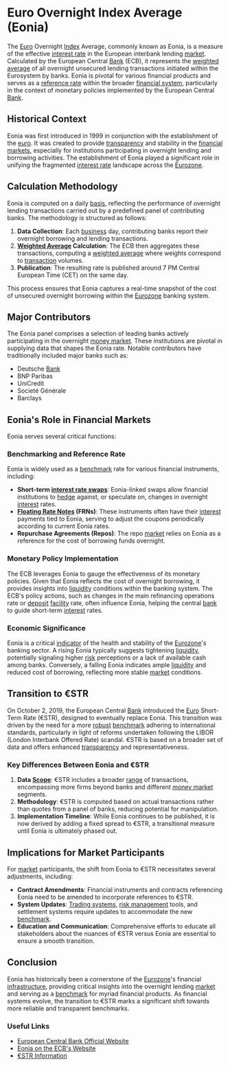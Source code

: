 # Euro Overnight Index Average (Eonia)

The [Euro](../e/euro.md) Overnight [Index](../i/index.md) Average, commonly known as Eonia, is a measure of the effective [interest rate](../i/interest_rate.md) in the European interbank lending [market](../m/market.md). Calculated by the European Central [Bank](../b/bank.md) (ECB), it represents the [weighted average](../w/weighted_average.md) of all overnight unsecured lending transactions initiated within the Eurosystem by banks. Eonia is pivotal for various financial products and serves as a [reference rate](../r/reference_rate.md) within the broader [financial system](../f/financial_system.md), particularly in the context of monetary policies implemented by the European Central [Bank](../b/bank.md).

## Historical Context

Eonia was first introduced in 1999 in conjunction with the establishment of the [euro](../e/euro.md). It was created to provide [transparency](../t/transparency.md) and stability in the [financial markets](../f/financial_market.md), especially for institutions participating in overnight lending and borrowing activities. The establishment of Eonia played a significant role in unifying the fragmented [interest rate](../i/interest_rate.md) landscape across the [Eurozone](../e/eurozone.md).

## Calculation Methodology

Eonia is computed on a daily [basis](../b/basis.md), reflecting the performance of overnight lending transactions carried out by a predefined panel of contributing banks. The methodology is structured as follows:

1. **Data Collection**: Each [business](../b/business.md) day, contributing banks report their overnight borrowing and lending transactions.
2. **[Weighted Average](../w/weighted_average.md) Calculation**: The ECB then aggregates these transactions, computing a [weighted average](../w/weighted_average.md) where weights correspond to [transaction](../t/transaction.md) volumes.
3. **Publication**: The resulting rate is published around 7 PM Central European Time (CET) on the same day.

This process ensures that Eonia captures a real-time snapshot of the cost of unsecured overnight borrowing within the [Eurozone](../e/eurozone.md) banking system.

## Major Contributors

The Eonia panel comprises a selection of leading banks actively participating in the overnight [money market](../m/money_market.md). These institutions are pivotal in supplying data that shapes the Eonia rate. Notable contributors have traditionally included major banks such as:

- Deutsche [Bank](../b/bank.md)
- BNP Paribas
- UniCredit
- Societé Générale
- Barclays

## Eonia's Role in Financial Markets

Eonia serves several critical functions:

### Benchmarking and Reference Rate

Eonia is widely used as a [benchmark](../b/benchmark.md) rate for various financial instruments, including:

- **Short-term [interest rate swaps](../i/interest_rate_swaps.md)**: Eonia-linked swaps allow financial institutions to [hedge](../h/hedge.md) against, or speculate on, changes in overnight [interest](../i/interest.md) rates.
- **[Floating Rate Notes](../f/floating_rate_notes.md) (FRNs)**: These instruments often have their [interest](../i/interest.md) payments tied to Eonia, serving to adjust the coupons periodically according to current Eonia rates.
- **Repurchase Agreements (Repos)**: The repo [market](../m/market.md) relies on Eonia as a reference for the cost of borrowing funds overnight.

### Monetary Policy Implementation

The ECB leverages Eonia to gauge the effectiveness of its monetary policies. Given that Eonia reflects the cost of overnight borrowing, it provides insights into [liquidity](../l/liquidity.md) conditions within the banking system. The ECB's policy actions, such as changes in the main refinancing operations rate or [deposit](../d/deposit.md) [facility](../f/facility.md) rate, often influence Eonia, helping the central [bank](../b/bank.md) to guide short-term [interest](../i/interest.md) rates.

### Economic Significance

Eonia is a critical [indicator](../i/indicator.md) of the health and stability of the [Eurozone](../e/eurozone.md)'s banking sector. A rising Eonia typically suggests tightening [liquidity](../l/liquidity.md), potentially signaling higher [risk](../r/risk.md) perceptions or a lack of available cash among banks. Conversely, a falling Eonia indicates ample [liquidity](../l/liquidity.md) and reduced cost of borrowing, reflecting more stable [market](../m/market.md) conditions.

## Transition to €STR

On October 2, 2019, the European Central [Bank](../b/bank.md) introduced the [Euro](../e/euro.md) Short-Term Rate (€STR), designed to eventually replace Eonia. This transition was driven by the need for a more [robust](../r/robust.md) [benchmark](../b/benchmark.md) adhering to international standards, particularly in light of reforms undertaken following the LIBOR (London Interbank Offered Rate) scandal. €STR is based on a broader set of data and offers enhanced [transparency](../t/transparency.md) and representativeness.

### Key Differences Between Eonia and €STR

1. **Data [Scope](../s/scope.md)**: €STR includes a broader [range](../r/range.md) of transactions, encompassing more firms beyond banks and different [money market](../m/money_market.md) segments.
2. **Methodology**: €STR is computed based on actual transactions rather than quotes from a panel of banks, reducing potential for manipulation.
3. **Implementation Timeline**: While Eonia continues to be published, it is now derived by adding a fixed spread to €STR, a transitional measure until Eonia is ultimately phased out.

## Implications for Market Participants

For [market](../m/market.md) participants, the shift from Eonia to €STR necessitates several adjustments, including:

- **Contract Amendments**: Financial instruments and contracts referencing Eonia need to be amended to incorporate references to €STR.
- **System Updates**: [Trading systems](../t/trading_systems.md), [risk management](../r/risk_management.md) tools, and settlement systems require updates to accommodate the new [benchmark](../b/benchmark.md).
- **Education and Communication**: Comprehensive efforts to educate all stakeholders about the nuances of €STR versus Eonia are essential to ensure a smooth transition.

## Conclusion

Eonia has historically been a cornerstone of the [Eurozone](../e/eurozone.md)'s financial [infrastructure](../i/infrastructure.md), providing critical insights into the overnight lending [market](../m/market.md) and serving as a [benchmark](../b/benchmark.md) for myriad financial products. As financial systems evolve, the transition to €STR marks a significant shift towards more reliable and transparent benchmarks.

### Useful Links

- [European Central Bank Official Website](https://www.ecb.europa.eu)
- [Eonia on the ECB's Website](https://www.ecb.europa.eu/stats/financial_markets_and_interest_rates/euro_short-term_rate/html/eonia.en.html)
- [€STR Information](https://www.ecb.europa.eu/stats/financial_markets_and_interest_rates/euro_short-term_rate/html/index.en.html)